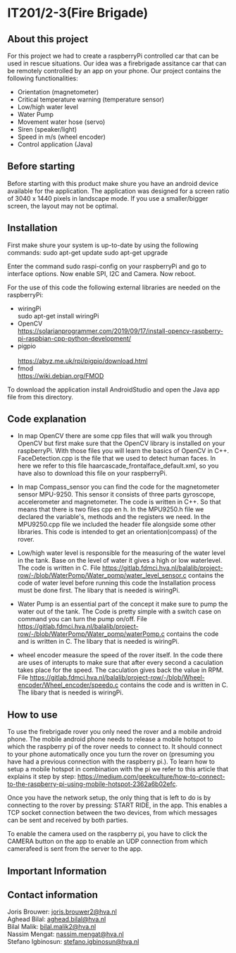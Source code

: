 # IT201/2-3(Fire Brigade)

## About this project
For this project we had to create a raspberryPi controlled car that can be used in rescue situations.
Our idea was a firebrigade assitance car that can be remotely controlled by an app on your phone.
Our project contains the following functionalities: <br>
- Orientation (magnetometer)
- Critical temperature warning (temperature sensor)
- Low/high water level
- Water Pump
- Movement water hose (servo)
- Siren (speaker/light)
- Speed in m/s (wheel encoder)
- Control application (Java)



## Before starting
Before starting with this product make shure you have an android device available for the application. The application was designed for a screen ratio of 3040 x 1440 pixels in landscape mode. If you use a smaller/bigger screen, the layout may not be optimal.

## Installation

First make shure your system is up-to-date by using the following commands:
sudo apt-get update
sudo apt-get upgrade

Enter the command sudo raspi-config on your raspberryPi and go to interface options. Now enable SPI, I2C and Camera. Now reboot.

For the use of this code the following external libraries are needed on the raspberryPi:
- wiringPi<br>
     sudo apt-get install wiringPi <br>
- OpenCV<br>
    https://solarianprogrammer.com/2019/09/17/install-opencv-raspberry-pi-raspbian-cpp-python-development/
- pigpio <br>   
     https://abyz.me.uk/rpi/pigpio/download.html
- fmod<br>
     https://wiki.debian.org/FMOD     


To download the application install AndroidStudio and open the Java app file from this directory. 

## Code explanation
- In map OpenCV there are some cpp files that will walk you through OpenCV but first make sure that the OpenCV
library is installed on your raspberryPi. With those files you will learn the basics
of OpenCV in C++. FaceDetection.cpp is the file that we used to detect human faces. In here we refer to this file haarcascade_frontalface_default.xml,
so you have also to download this file on your raspberryPi.

- In map Compass_sensor you can find the code for the magnetometer sensor MPU-9250.
This sensor it consists of three parts gyroscope, accelerometer and magnetometer. The code is written in C++. 
So that means that there is two files cpp en h. In the MPU9250.h file we declared the variable's, methods and the registers we need.
In the MPU9250.cpp file we included the header file alongside some other libraries. 
This code is intended to get an orientation(compass) of the rover.

-  Low/high water level is responsible for the measuring of the water level in the tank. Base on the level of water it gives a high or low waterlevel. The code is written in C. File https://gitlab.fdmci.hva.nl/balalib/project-row/-/blob/WaterPomp/Water_pomp/water_level_sensor.c contains the code of water level before running this code the Installation process must be done first. The libary that is needed is wiringPi. 
-  Water Pump is an essential part of the concept it make sure to pump the water out of the tank. The Code is pretty simple with a switch case on command you can turn the pump on/off. File https://gitlab.fdmci.hva.nl/balalib/project-row/-/blob/WaterPomp/Water_pomp/waterPomp.c contains the code and is written in C. The libary that is needed is wiringPi. 
- wheel encoder measure the speed of the rover itself. In the code there are uses of interupts to make sure that after every second a caculation takes place for the speed. The caculation gives back the value in RPM. File https://gitlab.fdmci.hva.nl/balalib/project-row/-/blob/Wheel-encoder/Wheel_encoder/speedo.c contains the code and is written in C. The libary that is needed is wiringPi. 

## How to use
To use the firebrigade rover you only need the rover and a mobile android phone. The mobile android phone needs to release a mobile hotspot to which the raspberry pi of the rover needs to connect to. It should connect to your phone automatically once you turn the rover on (presuming you have had a previous connection with the raspberry pi.). To learn how to setup a mobile hotspot in combination with the pi we refer to this article that explains it step by step: https://medium.com/geekculture/how-to-connect-to-the-raspberry-pi-using-mobile-hotspot-2362a6b02efc.

Once you have the network setup, the only thing that is left to do is by connecting to the rover by pressing: START RIDE, in the app.
This enables a TCP socket connection between the two devices, from which messages can be sent and received by both parties. 

To enable the camera used on the raspberry pi, you have to click the CAMERA button on the app to enable an UDP connection from which camerafeed is sent from the server to the app.

## Important Information

## Contact information
Joris Brouwer: joris.brouwer2@hva.nl<br>
Aghead Bilal: aghead.bilal@hva.nl<br>
Bilal Malik: bilal.malik2@hva.nl<br>
Nassim Mengat: nassim.mengat@hva.nl<br>
Stefano Igbinosun: stefano.igbinosun@hva.nl
